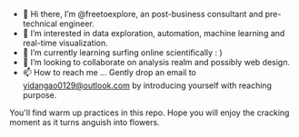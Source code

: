 - 👋 Hi there, I’m @freetoexplore, an post-business consultant and pre-technical engineer.
- 👀 I’m interested in data exploration, automation, machine learning and real-time visualization.
- 🌱 I’m currently learning surfing online scientifically : )
- 💞️ I’m looking to collaborate on analysis realm and possibly web design. 
- 📫 How to reach me ... Gently drop an email to yidangao0129@outlook.com by introducing yourself with reaching purpose.

You'll find warm up practices in this repo. Hope you will enjoy the cracking moment as it turns anguish into flowers.

<!---
freetoexplore/freetoexplore is a ✨ special ✨ repository because its `README.md` (this file) appears on your GitHub profile.
You can click the Preview link to take a look at your changes.
--->
